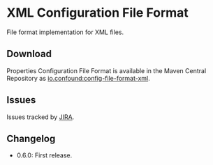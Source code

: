 # XML Configuration File Format

File format implementation for XML files.

## Download

Properties Configuration File Format is available in the Maven Central Repository as [io.confound:config-file-format-xml](https://search.maven.org/search?q=g:io.confound%20and%20a:config-file-format-xml).

## Issues

Issues tracked by [JIRA](https://globalmentor.atlassian.net/projects/CONFOUND).

## Changelog

- 0.6.0: First release.

